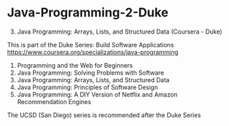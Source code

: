 # Java-Programming-2-Duke
3. Java Programming: Arrays, Lists, and Structured Data (Coursera - Duke)

This is part of the Duke Series: Build Software Applications
https://www.coursera.org/specializations/java-programming

1. Programming and the Web for Beginners
2. Java Programming: Solving Problems with Software
3. Java Programming: Arrays, Lists, and Structured Data
4. Java Programming: Principles of Software Design
5. Java Programming: A DIY Version of Netflix and Amazon Recommendation Engines

The UCSD (San Diego) series is recommended after the Duke Series
